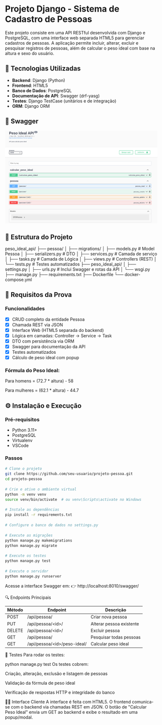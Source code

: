 # Projeto Django - Sistema de Cadastro de Pessoas

Este projeto consiste em uma API RESTful desenvolvida com Django e PostgreSQL, com uma interface web separada HTML5 para gerenciar cadastros de pessoas. A aplicação permite incluir, alterar, excluir e pesquisar registros de pessoas, além de calcular o peso ideal com base na altura e sexo do usuário.

## 🔧 Tecnologias Utilizadas

- **Backend**: Django (Python)
- **Frontend**: HTML5
- **Banco de Dados**: PostgreSQL
- **Documentação de API**: Swagger (drf-yasg)
- **Testes**: Django TestCase (unitários e de integração)
- **ORM**: Django ORM
## 🔧 Swagger

<img src="./assets/swagger.png">

## 📁 Estrutura do Projeto

peso_ideal_api/
├── pessoa/
│ ├── migrations/
│ ├── models.py # Model Pessoa
│ ├── serializers.py # DTO
│ ├── services.py # Camada de serviço
│ ├── tasks.py # Camada de Lógica 
│ ├── views.py # Controllers (REST)
│ └── tests.py # Testes automatizados
├── peso_ideal_api/
│ ├── settings.py
│ ├── urls.py # Inclui Swagger e rotas da API
│ └── wsgi.py
├── manage.py
├── requirements.txt
├── Dockerfile
└── docker-compose.yml



## 📌 Requisitos da Prova

### Funcionalidades
- [x] CRUD completo da entidade Pessoa
- [x] Chamada REST via JSON
- [x] Interface Web (HTML5 separada do backend)
- [x] Lógica em camadas: Controller → Service → Task
- [x] DTO com persistência via ORM
- [x] Swagger para documentação da API
- [x] Testes automatizados
- [x] Cálculo de peso ideal com popup

### Fórmula do Peso Ideal:
Para homens = (72.7 * altura) - 58

Para mulheres = (62.1 * altura) - 44.7


## ⚙️ Instalação e Execução

### Pré-requisitos
- Python 3.11+
- PostgreSQL
- Virtualenv
- VSCode

### Passos

```bash
# Clone o projeto
git clone https://github.com/seu-usuario/projeto-pessoa.git
cd projeto-pessoa

# Crie e ative o ambiente virtual
python -m venv venv
source venv/bin/activate  # ou venv\Scripts\activate no Windows

# Instale as dependências
pip install -r requirements.txt

# Configure o banco de dados no settings.py

# Execute as migrações
python manage.py makemigrations
python manage.py migrate

# Execute os testes
python manage.py test

# Execute o servidor
python manage.py runserver
```
Acesse a interface Swagger em:
👉 http://localhost:8010/swagger/

🔍 Endpoints Principais


| Método | Endpoint                    | Descrição                  |
|--------|-----------------------------|----------------------------|
| POST   | /api/pessoa/                | Criar nova pessoa          |
| PUT    | /api/pessoa/&lt;id&gt;/           | Alterar pessoa existente   |
| DELETE | /api/pessoa/&lt;id&gt;/           | Excluir pessoa             |
| GET    | /api/pessoa/                | Pesquisar todas pessoas    |
| GET    | /api/pessoa/&lt;id&gt;/peso-ideal/| Calcular peso ideal        |

🧪 Testes
Para rodar os testes:

python manage.py test
Os testes cobrem:

Criação, alteração, exclusão e listagem de pessoas

Validação da fórmula de peso ideal

Verificação de respostas HTTP e integridade do banco

🧑‍💻 Interface Cliente
A interface é feita com HTML5. O frontend comunica-se com o backend via chamadas REST em JSON. O botão de "Calcular Peso Ideal" envia um GET ao backend e exibe o resultado em uma popup/modal.